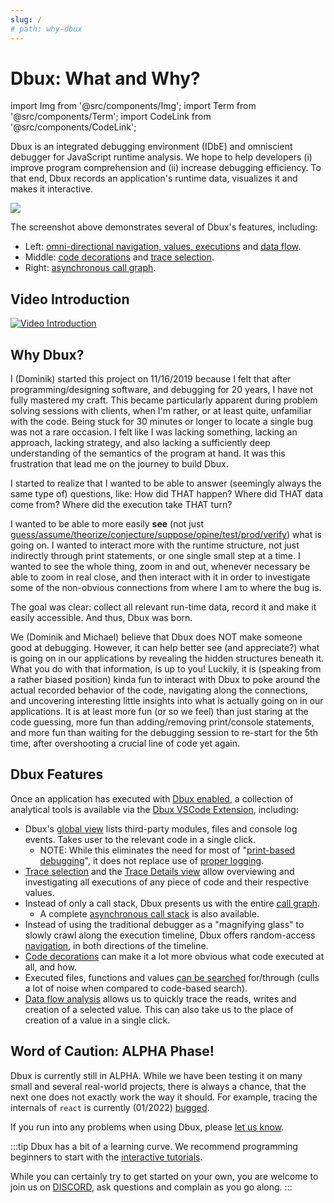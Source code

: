 ```yaml
---
slug: /
# path: why-dbux
---
```


# Dbux: What and Why?

import Img from '@src/components/Img';
import Term from '@src/components/Term';
import CodeLink from '@src/components/CodeLink';


Dbux is an integrated debugging environment (IDbE) and omniscient debugger for JavaScript runtime analysis. We hope to help developers (i) improve program comprehension and (ii) increase debugging efficiency. To that end, Dbux records an application's runtime data, visualizes it and makes it interactive.

<Img screen src="dbux-all-async1.png" />

The screenshot above demonstrates several of Dbux's features, including:

* Left: [omni-directional navigation, values, executions](./runtime-analysis/30-trace-details.mdx) and [data flow](./runtime-analysis/50-data-flow.mdx).
* Middle: [code decorations](./runtime-analysis/04-code-decorations.mdx) and [trace selection](./runtime-analysis/05-select-trace.mdx).
* Right: [asynchronous call graph](./runtime-analysis/20-asynchronous-call-graph.mdx).

<!-- <a href="https://www.youtube.com/watch?v=m1ANEuZJFT8" target="_blank" alt="video">
   <img width="150px" src="https://img.youtube.com/vi/m1ANEuZJFT8/0.jpg" />
</a> -->


## Video Introduction

[![Video Introduction](https://img.youtube.com/vi/YOUTUBE_VIDEO_ID_HERE/0.jpg)](https://www.youtube.com/watch?v=YOUTUBE_VIDEO_ID_HERE)


## Why Dbux?

<!-- https://docusaurus.io/docs/next/markdown-features/admonitions
:::caution -->

I (Dominik) started this project on 11/16/2019 because I felt that after programming/designing software, and debugging for 20 years, I have not fully mastered my craft. This became particularly apparent during problem solving sessions with clients, when I'm rather, or at least quite, unfamiliar with the code. Being stuck for 30 minutes or longer to locate a single bug was not a rare occasion. I felt like I was lacking something, lacking an approach, lacking strategy, and also lacking a sufficiently deep understanding of the semantics of the program at hand. It was this frustration that lead me on the journey to build Dbux.

I started to realize that I wanted to be able to answer (seemingly always the same type of) questions, like: How did THAT happen? Where did THAT data come from? Where did the execution take THAT turn?

I wanted to be able to more easily **see** (not just [guess/assume/theorize/conjecture/suppose/opine/test/prod/verify](https://www.thesaurus.com/browse/guess)) what is going on. I wanted to interact more with the runtime structure, not just indirectly through print statements, or one single small step at a time. I wanted to see the whole thing, zoom in and out, whenever necessary be able to zoom in real close, and then interact with it in order to investigate some of the non-obvious connections from where I am to where the bug is.

The goal was clear: collect all relevant run-time data, record it and make it easily accessible. And thus, Dbux was born. 

We (Dominik and Michael) believe that Dbux does NOT make someone good at debugging. However, it can help better see (and appreciate?) what is going on in our applications by revealing the hidden structures beneath it. What you do with that information, is up to you! Luckily, it is (speaking from a rather biased position) kinda fun to interact with Dbux to poke around the actual recorded behavior of the code, navigating along the connections, and uncovering interesting little insights into what is actually going on in our applications. It is at least more fun (or so we feel) than just staring at the code guessing, more fun than adding/removing print/console statements, and more fun than waiting for the debugging session to re-start for the 5th time, after overshooting a crucial line of code yet again.



## Dbux Features

<!-- TODO: make this part bigger and more visual -->

Once an application has executed with [Dbux enabled](./runtime-analysis/02-enable-dbux.mdx), a collection of analytical tools is available via the [Dbux VSCode Extension](./tools-and-configuration/01-dbux-code.mdx), including:

* Dbux's [global view](./runtime-analysis/07-global.mdx) lists third-party modules, files and console log events. Takes user to the relevant code in a single click.
  * NOTE: While this eliminates the need for most of "[print-based debugging](https://www.google.com/search?q=print-based+debugging&hl=en)", it does not replace use of [proper logging](https://www.google.com/search?q=logging+programming+best+practices).
* [Trace selection](./runtime-analysis/05-select-trace.mdx) and the [Trace Details view](./runtime-analysis/30-trace-details.mdx) allow overviewing and investigating all executions of any piece of code and their respective values.
* Instead of only a call stack, Dbux presents us with the entire [call graph](./runtime-analysis/08-call-graph.mdx).
  * A complete [asynchronous call stack](./runtime-analysis/08-call-graph.mdx#stack) is also available.
* Instead of using the traditional debugger as a "magnifying glass" to slowly crawl along the execution timeline, Dbux offers random-access [navigation](./runtime-analysis/30-trace-details.mdx#navigation), in both directions of the timeline.
* [Code decorations](./runtime-analysis/04-code-decorations.mdx) can make it a lot more obvious what code executed at all, and how.
* Executed files, functions and values [can be searched](./runtime-analysis/40-search.mdx) for/through (culls a lot of noise when compared to code-based search).
* [Data flow analysis](./runtime-analysis/50-data-flow.mdx) allows us to quickly trace the reads, writes and creation of a selected value. This can also take us to the place of creation of a value in a single click.


## Word of Caution: ALPHA Phase!

Dbux is currently still in ALPHA. While we have been testing it on many small <CodeLink path="samples" /> and <CodeLink path="dbux-projects/src/projects" >several real-world projects</CodeLink>, there is always a chance, that the next one does not exactly work the way it should. For example, tracing the internals of `react` is currently (01/2022) [bugged](https://github.com/Domiii/dbux/issues/640).

If you run into any problems when using Dbux, please [let us know](https://discord.gg/8kR2a7h).

:::tip
Dbux has a bit of a learning curve. We recommend programming beginners to start with the [interactive tutorials](./dbux-practice/02-tutorial.md).

While you can certainly try to get started on your own, you are welcome to join us on [DISCORD](https://discord.gg/8kR2a7h), ask questions and complain as you go along.
:::



<!-- ### Debugging Known vs. Unknown Code

TODO -->



<!-- These days, I personally feel even when debugging without Dbux that I start by strategizing, rather than "going with my gut" and put together a priority queue of places to check, before taking the next step. -->


<!-- Debugging is a quintessential task in the day-to-day life of a software developer. Something went wrong, and it is our job to fix it. Sometimes it is something that we did, sometimes it is someone else in our team, and sometimes it is under-documented, malfunctioning behavior or a regression in a dependency. Sometimes the bug is hiding in code we have recently been working on, sometimes it is hiding in code that we have almost entirely forgotten, sometimes it is hidden in the depth of the `node_modules` folder. -->

<!-- While debugging can be tough, we can get a leg up if we have designed a decent software architecture and proper working knowledge of used technology, frameworks and libraries. But even then,  -->



